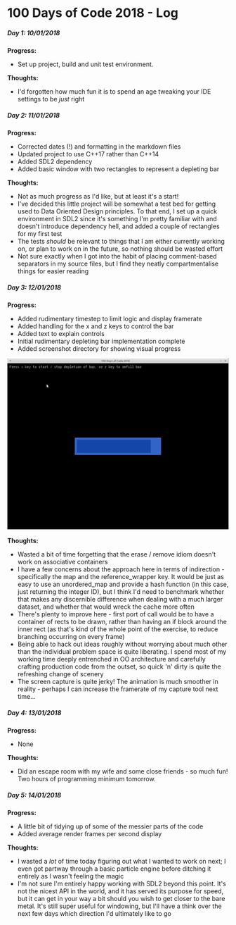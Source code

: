 # 100 Days of Code 2018 - Log

##### Day 1: 10/01/2018


**Progress:**
- Set up project, build and unit test environment.

**Thoughts:**
- I'd forgotten how much fun it is to spend an age tweaking your IDE settings to be *just* right

##### Day 2: 11/01/2018

**Progress:**
- Corrected dates (!) and formatting in the markdown files
- Updated project to use C++17 rather than C++14
- Added SDL2 dependency
- Added basic window with two rectangles to represent a depleting bar

**Thoughts:**
- Not as much progress as I'd like, but at least it's a start!
- I've decided this little project will be somewhat a test bed for  getting used to Data Oriented Design principles. To that end, I set up a quick environment in SDL2 since it's something I'm pretty familiar with and doesn't introduce dependency hell, and added a couple of rectangles for my first test
- The tests *should* be relevant to things that I am either currently working on, or plan to work on in the future, so nothing should be wasted effort
- Not sure exactly when I got into the habit of placing comment-based separators in my source files, but I find they neatly compartmentalise things for easier reading

##### Day 3: 12/01/2018

**Progress:**
- Added rudimentary timestep to limit logic and display framerate
- Added handling for the x and z keys to control the bar
- Added text to explain controls
- Initial rudimentary depleting bar implementation complete
- Added screenshot directory for showing visual progress

![Day 3 Demo](/screenshot/2018-01-12.gif?raw=true "I promise it looks better than this in reality...")

**Thoughts:**
- Wasted a bit of time forgetting that the erase / remove idiom doesn't work on associative containers
- I have a few concerns about the approach here in terms of indirection - specifically the map and the reference_wrapper key. It would be just as easy to use an unordered_map and provide a hash function (in this case, just returning the integer ID), but I think I'd need to benchmark whether that makes any discernible difference when dealing with a much larger dataset, and whether that would wreck the cache more often
- There's plenty to improve here - first port of call would be to have a container of rects to be drawn, rather than having an if block around the inner rect (as that's kind of the whole point of the exercise, to reduce branching occurring on every frame)
- Being able to hack out ideas roughly without worrying about much other than the individual problem space is quite liberating. I spend most of my working time deeply entrenched in OO architecture and carefully crafting production code from the outset, so quick 'n' dirty is quite the refreshing change of scenery
- The screen capture is quite jerky! The animation is much smoother in reality - perhaps I can increase the framerate of my capture tool next time...

##### Day 4: 13/01/2018

**Progress:**
- None

**Thoughts:**
- Did an escape room with my wife and some close friends - so much fun! Two hours of programming minimum tomorrow.

##### Day 5: 14/01/2018

**Progress:**
- A little bit of tidying up of some of the messier parts of the code
- Added average render frames per second display

**Thoughts:**
- I wasted a *lot* of time today figuring out what I wanted to work on next; I even got partway through a basic particle engine before ditching it entirely as I wasn't feeling the magic
- I'm not sure I'm entirely happy working with SDL2 beyond this point. It's not the nicest API in the world, and it has served its purpose for speed, but it can get in your way a bit should you wish to get closer to the bare metal. It's still super useful for windowing, but I'll have a think over the next few days which direction I'd ultimately like to go
